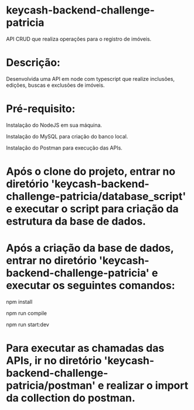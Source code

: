 ﻿# keycash-backend-challenge-patricia
API CRUD que realiza operações para o registro de imóveis. 

# Descrição:
Desenvolvida uma API em node com typescript que realize inclusões, edições, buscas e exclusões de imóveis.

# Pré-requisito:
Instalação do NodeJS em sua máquina.

Instalação do MySQL para criação do banco local.

Instalação do Postman para execução das APIs.


# Após o clone do projeto, entrar no diretório 'keycash-backend-challenge-patricia/database_script' e executar o script para criação da estrutura da base de dados.


# Após a criação da base de dados, entrar no diretório 'keycash-backend-challenge-patricia' e executar os seguintes comandos:

npm install

npm run compile

npm run start:dev


# Para executar as chamadas das APIs, ir no diretório 'keycash-backend-challenge-patricia/postman' e realizar o import da collection do postman.

